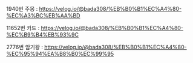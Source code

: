 1940번 주몽
: https://velog.io/@bada308/%EB%B0%B1%EC%A4%80-%EC%A3%BC%EB%AA%BD

11652번 카드
: https://velog.io/@bada308/%EB%B0%B1%EC%A4%80-%EC%B9%B4%EB%93%9C

2776번 암기왕
: https://velog.io/@bada308/%EB%B0%B1%EC%A4%80-%EC%95%94%EA%B8%B0%EC%99%95
